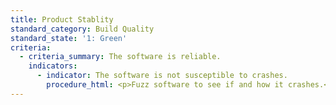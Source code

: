 ```yaml
---
title: Product Stablity
standard_category: Build Quality
standard_state: '1: Green'
criteria:
  - criteria_summary: The software is reliable.
    indicators:
      - indicator: The software is not susceptible to crashes.
        procedure_html: <p>Fuzz software to see if and how it crashes.</p>
---
```


